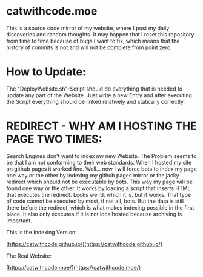 # catwithcode.moe
This is a source code mirror of my website, where I post my daily discoveries and random thoughts. It may happen that I reset this repository from time to time because of bugs I want to fix, which means that the history of commits is not and will not be complete from point zero.

# How to Update:
The "DeployWebsite.sh"-Script should do everything that is needed to update any part of the Website. Just write a new Entry and after executing the Script everything should be linked relatively and statically correctly.

# REDIRECT - WHY AM I HOSTING THE PAGE TWO TIMES:
Search Engines don't want to index my new Website. The Problem seems to be that I am not conforming to their web standards. When I hosted my site on github pages it worked fine. Well... now I will force bots to index my page one way or the other by indexing my github pages mirror or the jacky redirect which should not be executable by bots. This way my page will be found one way or the other. It works by loading a script that inserts HTML that executes the redirect. Looks weird, which it is, but it works. That type of code cannot be executed by most, if not all, bots. But the data is still there before the redirect, which is what makes indexing possible in the first place. It also only executes if it is not localhosted because archiving is important.

This is the Indexing Version:

[https://catwithcode.github.io/](https://catwithcode.github.io/)

The Real Website:

[https://catwithcode.moe/](https://catwithcode.moe/)
